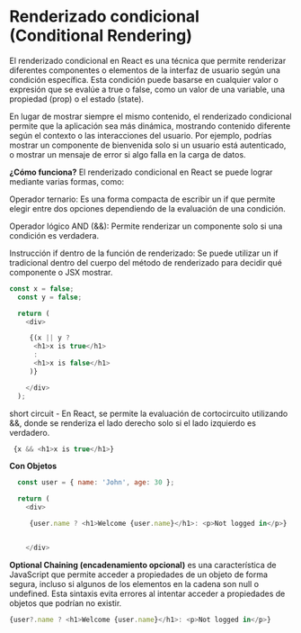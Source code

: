 # Renderizado condicional (Conditional Rendering)

El renderizado condicional en React es una técnica que permite renderizar diferentes componentes o elementos de la interfaz de usuario según una condición específica. Esta condición puede basarse en cualquier valor o expresión que se evalúe a true o false, como un valor de una variable, una propiedad (prop) o el estado (state).

En lugar de mostrar siempre el mismo contenido, el renderizado condicional permite que la aplicación sea más dinámica, mostrando contenido diferente según el contexto o las interacciones del usuario. Por ejemplo, podrías mostrar un componente de bienvenida solo si un usuario está autenticado, o mostrar un mensaje de error si algo falla en la carga de datos.

**¿Cómo funciona?**
El renderizado condicional en React se puede lograr mediante varias formas, como:

Operador ternario: Es una forma compacta de escribir un if que permite elegir entre dos opciones dependiendo de la evaluación de una condición.

Operador lógico AND (&&): Permite renderizar un componente solo si una condición es verdadera.

Instrucción if dentro de la función de renderizado: Se puede utilizar un if tradicional dentro del cuerpo del método de renderizado para decidir qué componente o JSX mostrar.

```javascript
const x = false;
  const y = false;

  return (
    <div>

     {(x || y ?
      <h1>x is true</h1>
      :
      <h1>x is false</h1>
     )}

    </div>
  );
```

short circuit - En React, se permite la evaluación de cortocircuito utilizando &&, donde se renderiza el lado derecho solo si el lado izquierdo es verdadero.
```javascript
 {x && <h1>x is true</h1>}
```

**Con Objetos**

```javascript
  const user = { name: 'John', age: 30 };

  return (
    <div>

     {user.name ? <h1>Welcome {user.name}</h1>: <p>Not logged in</p>}


    </div>
```
**Optional Chaining (encadenamiento opcional)** es una característica de JavaScript que permite acceder a propiedades de un objeto de forma segura, incluso si algunos de los elementos en la cadena son null o undefined. Esta sintaxis evita errores al intentar acceder a propiedades de objetos que podrían no existir.

```javascript
{user?.name ? <h1>Welcome {user.name}</h1>: <p>Not logged in</p>}
```